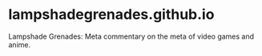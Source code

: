 # lampshadegrenades.github.io
Lampshade Grenades: Meta commentary on the meta of video games and anime.
